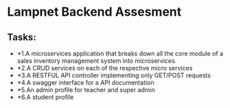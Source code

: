 # Lampnet Backend Assesment

## Tasks:

- \*1.A microservices application that breaks down all the core module of a sales inventory management system into microservices.
- \*2.A CRUD services on each of the respective micro services
- \*3.A RESTFUL API controller implementing only GET/POST requests
- \*4.A swagger interface for a API documentation
- \*5.An admin profile for teacher and super admin
- \*6.A student profile
